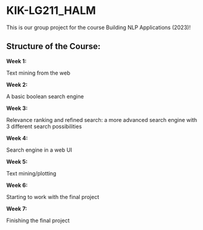 # KIK-LG211_HALM

This is our group project for the course Building NLP Applications (2023)!

## **Structure of the Course:**


**Week 1:**

Text mining from the web


**Week 2:**

A basic boolean search engine


**Week 3:**

Relevance ranking and refined search: a more advanced search engine with 3 different search possibilities


**Week 4:**

Search engine in a web UI

**Week 5:**

Text mining/plotting

**Week 6:**

Starting to work with the final project

**Week 7:**

Finishing the final project
